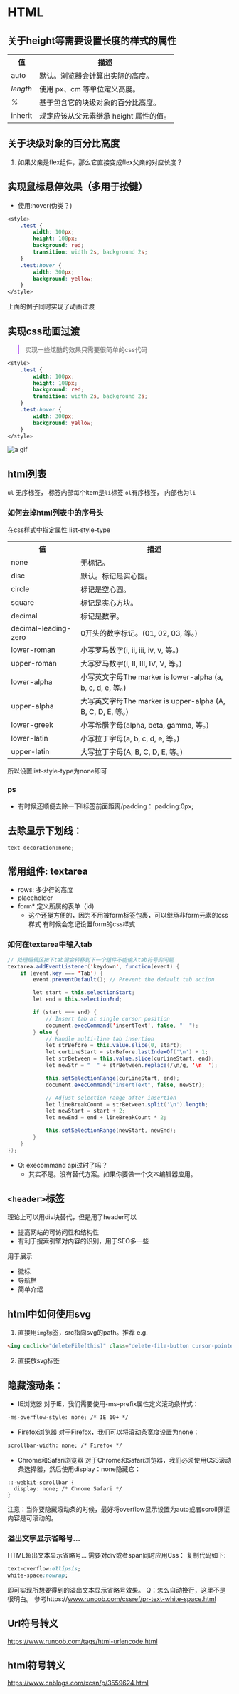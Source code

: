 # HTML

## 关于height等需要设置长度的样式的属性
<table class="reference ">
<tbody><tr>
<th>值</th>
<th>描述</th>
</tr>

<tr>
<td>auto</td>
<td>默认。浏览器会计算出实际的高度。</td>
</tr>

<tr>
<td><i>length</i></td>
<td>使用 px、cm 等单位定义高度。</td>
</tr>

<tr>
<td><i>%</i></td>
<td>基于包含它的块级对象的百分比高度。</td>
</tr>

<tr>
<td>inherit</td>
<td>规定应该从父元素继承 height 属性的值。</td>
</tr>
</tbody></table>

## 关于块级对象的百分比高度
1. 如果父亲是flex组件，那么它直接变成flex父亲的对应长度？


## 实现鼠标悬停效果（多用于按键）
- 使用:hover(伪类？)
```css
<style>
    .test {
        width: 100px;
        height: 100px;
        background: red;
        transition: width 2s, background 2s;
    }
    .test:hover {
        width: 300px;
        background: yellow;
    }
</style>
```
上面的例子同时实现了动画过渡

## 实现css动画过渡
<blockquote style="border-color:#ae52f2">实现一些炫酷的效果只需要很简单的css代码</blockquote>

```css
<style>
    .test {
        width: 100px;
        height: 100px;
        background: red;
        transition: width 2s, background 2s;
    }
    .test:hover {
        width: 300px;
        background: yellow;
    }
</style>
```
<img alt="a gif" src="css-animation.gif">

## html列表
`ul` 无序标签， 标签内部每个item是`li`标签
`ol`有序标签， 内部也为`li`

### 如何去掉html列表中的序号头
在css样式中指定属性 list-style-type
<table class="reference ">

<tbody><tr>
<th>值</th>
<th>描述</th>
</tr>

<tr>
<td>none</td>
<td>无标记。</td>
</tr>

<tr>
<td>disc</td>
<td>默认。标记是实心圆。</td>

</tr><tr>
<td>circle</td>
<td>标记是空心圆。</td>
</tr>

<tr>
<td>square</td>
<td>标记是实心方块。</td>

</tr><tr>
<td>decimal</td>
<td>标记是数字。</td>
</tr>

<tr>
<td>decimal-leading-zero</td>
<td>0开头的数字标记。(01, 02, 03, 等。)</td>

</tr><tr>
<td>lower-roman</td>
<td>小写罗马数字(i, ii, iii, iv, v, 等。)</td>
</tr>

<tr>
<td>upper-roman</td>
<td>大写罗马数字(I, II, III, IV, V, 等。)</td>

</tr><tr>
<td>lower-alpha</td>
<td>小写英文字母The marker is lower-alpha (a, b, c, d, e, 等。)</td>
</tr>

<tr>
<td>upper-alpha</td>
<td>大写英文字母The marker is upper-alpha (A, B, C, D, E, 等。)</td>

</tr><tr>
<td>lower-greek</td>
<td>小写希腊字母(alpha, beta, gamma, 等。)</td>
</tr>

<tr>
<td>lower-latin</td>
<td>小写拉丁字母(a, b, c, d, e, 等。)</td>

</tr><tr>
<td>upper-latin</td>
<td>大写拉丁字母(A, B, C, D, E, 等。)</td>
</tr>

</tr>
</tbody></table>

所以设置list-style-type为none即可

### ps
- 有时候还顺便去除一下li标签前面距离/padding：
padding:0px;


## 去除显示下划线： 
`text-decoration:none;`

## 常用组件: textarea
- rows: 多少行的高度
- placeholder 
- form* 定义所属的表单（id)
  - 这个还挺方便的，因为不用被form标签包裹，可以继承非form元素的css样式
    有时候会忘记设置form的css样式


### 如何在textarea中输入tab
```java
// 处理编辑区按下tab键会转移到下一个组件不能输入tab符号的问题
textarea.addEventListener('keydown', function(event) {
    if (event.key === 'Tab') {
        event.preventDefault(); // Prevent the default tab action

        let start = this.selectionStart;
        let end = this.selectionEnd;

        if (start === end) {
            // Insert tab at single cursor position
            document.execCommand('insertText', false, "  ");
        } else {
            // Handle multi-line tab insertion
            let strBefore = this.value.slice(0, start);
            let curLineStart = strBefore.lastIndexOf('\n') + 1;
            let strBetween = this.value.slice(curLineStart, end);
            let newStr = "  " + strBetween.replace(/\n/g, '\n  ');

            this.setSelectionRange(curLineStart, end);
            document.execCommand("insertText", false, newStr);

            // Adjust selection range after insertion
            let lineBreakCount = strBetween.split('\n').length;
            let newStart = start + 2;
            let newEnd = end + lineBreakCount * 2;

            this.setSelectionRange(newStart, newEnd);
        }
    }
});
```
- Q: execommand api过时了吗？
  - 其实不是。没有替代方案。如果你要做一个文本编辑器应用。


## `<header>`标签
理论上可以用div块替代，但是用了header可以
- 提高网站的可访问性和结构性
- 有利于搜索引擎对内容的识别，用于SEO多一些


用于展示
- 徽标
- 导航栏
- 简单介绍



## html中如何使用svg
1. 直接用`img`标签，src指向svg的path。推荐
  e.g. 
```html
<img onclick="deleteFile(this)" class="delete-file-button cursor-pointer hover-grey rounded" src="{{ url_for('static', filename='svg/delete_button.svg') }}">
```

2. 直接放svg标签


## 隐藏滚动条：
- IE浏览器
对于IE，我们需要使用-ms-prefix属性定义滚动条样式：

```html
-ms-overflow-style: none; /* IE 10+ */
```

- Firefox浏览器
对于Firefox，我们可以将滚动条宽度设置为none：

```html
scrollbar-width: none; /* Firefox */
```

- Chrome和Safari浏览器
对于Chrome和Safari浏览器，我们必须使用CSS滚动条选择器，然后使用display：none隐藏它：
```
::-webkit-scrollbar {
  display: none; /* Chrome Safari */
}
```
注意：当你要隐藏滚动条的时候，最好将overflow显示设置为auto或者scroll保证内容是可滚动的。

### 溢出文字显示省略号...
HTML超出文本显示省略号…
需要对div或者span同时应用Css： 
复制代码如下: 

```css
text-overflow:ellipsis; 
white-space:nowrap;
```

即可实现所想要得到的溢出文本显示省略号效果。
Q：怎么自动换行，这里不是很明白。
参考https://www.runoob.com/cssref/pr-text-white-space.html

## Url符号转义

https://www.runoob.com/tags/html-urlencode.html

## html符号转义

https://www.cnblogs.com/xcsn/p/3559624.html


















<br><br><br><br><br><br><br><br><br><br><br><br><br><br><br><br><br><br>
end
